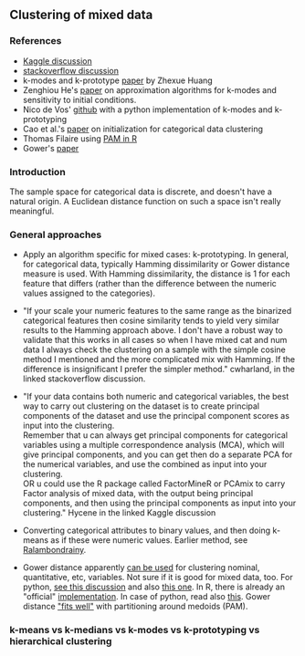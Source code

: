 ## Clustering of mixed data

### References

- [Kaggle discussion](https://www.kaggle.com/general/19741)
- [stackoverflow discussion](https://datascience.stackexchange.com/questions/22/k-means-clustering-for-mixed-numeric-and-categorical-data)
- k-modes and k-prototype [paper](https://pdfs.semanticscholar.org/d42b/b5ad2d03be6d8fefa63d25d02c0711d19728.pdf) by Zhexue Huang
- Zenghiou He's [paper](https://arxiv.org/ftp/cs/papers/0603/0603120.pdf) on approximation algorithms for k-modes and sensitivity to initial conditions.
- Nico de Vos' [github](https://github.com/nicodv/kmodes) with a python implementation of k-modes and k-prototyping 
- Cao et al.'s [paper](http://citeseerx.ist.psu.edu/viewdoc/download?doi=10.1.1.474.8181&rep=rep1&type=pdf) on initialization for categorical data clustering  
- Thomas Filaire using [PAM in R](https://towardsdatascience.com/clustering-on-mixed-type-data-8bbd0a2569c3)
- Gower's [paper](http://members.cbio.mines-paristech.fr/~jvert/svn/bibli/local/Gower1971general.pdf)

### Introduction

The sample space for categorical data is discrete, and doesn't have a natural origin. A Euclidean distance function on such a space isn't really meaningful.

### General approaches

- Apply an algorithm specific for mixed cases: k-prototyping. In general, for categorical data, typically Hamming dissimilarity or Gower distance measure is used. With Hamming dissimilarity, the distance is 1 for each feature that differs (rather than the difference between the numeric values assigned to the categories).

- "If your scale your numeric features to the same range as the binarized categorical features then cosine similarity tends to yield very similar results to the Hamming approach above. I don't have a robust way to validate that this works in all cases so when I have mixed cat and num data I always check the clustering on a sample with the simple cosine method I mentioned and the more complicated mix with Hamming. If the difference is insignificant I prefer the simpler method." cwharland, in the linked stackoverflow discussion.

- "If your data contains both numeric and categorical variables, the best way to carry out clustering on the dataset is to create principal components of the dataset and use the principal component scores as input into the clustering.<br>
Remember that u can always get principal components for categorical variables using a multiple correspondence analysis (MCA), which will give principal components, and you can get then do a separate PCA for the numerical variables, and use the combined as input into your clustering.<br>
OR u could use the R package called FactorMineR or PCAmix to carry Factor analysis of mixed data, with the output being principal components, and then using the principal components as input into your clustering." Hycene in the linked Kaggle discussion

- Converting categorical attributes to binary values, and then doing k-means as if these were numeric values. Earlier method, see [Ralambondrainy](https://www.sciencedirect.com/science/article/abs/pii/016786559500075R).

- Gower distance apparently [can be used](https://stats.stackexchange.com/questions/15287/hierarchical-clustering-with-mixed-type-data-what-distance-similarity-to-use) for clustering nominal, quantitative, etc, variables. Not sure if it is good for mixed data, too. For python, [see this discussion](https://stackoverflow.com/questions/26387662/python-equivalent-of-daisy-in-the-cluster-package-of-r) and also [this one](https://github.com/scikit-learn/scikit-learn/issues/5884). In R, there is already an "official" [implementation](https://stats.stackexchange.com/questions/15287/hierarchical-clustering-with-mixed-type-data-what-distance-similarity-to-use). In case of python, read also [this](https://stackoverflow.com/questions/18952587/use-distance-matrix-in-scipy-cluster-hierarchy-linkage). Gower distance ["fits well"](https://towardsdatascience.com/clustering-on-mixed-type-data-8bbd0a2569c3) with partitioning around medoids (PAM).

### k-means vs k-medians vs k-modes vs k-prototyping vs hierarchical clustering


